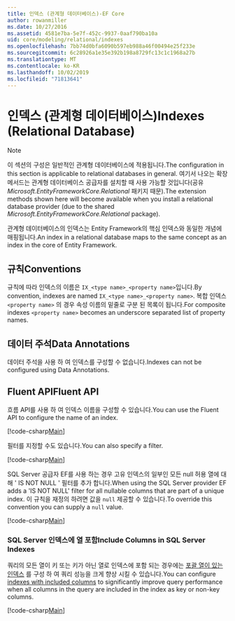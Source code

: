 ```yaml
---
title: 인덱스 (관계형 데이터베이스)-EF Core
author: rowanmiller
ms.date: 10/27/2016
ms.assetid: 4581e7ba-5e7f-452c-9937-0aaf790ba10a
uid: core/modeling/relational/indexes
ms.openlocfilehash: 7bb74d0bfa6090b597eb988a46f00494e25f233e
ms.sourcegitcommit: 6c28926a1e35e392b198a8729fc13c1c1968a27b
ms.translationtype: MT
ms.contentlocale: ko-KR
ms.lasthandoff: 10/02/2019
ms.locfileid: "71813641"
---
```

# <a name="indexes-relational-database"></a><span data-ttu-id="3d477-102">인덱스 (관계형 데이터베이스)</span><span class="sxs-lookup"><span data-stu-id="3d477-102">Indexes (Relational Database)</span></span>

> [!NOTE]  
> <span data-ttu-id="3d477-103">이 섹션의 구성은 일반적인 관계형 데이터베이스에 적용됩니다.</span><span class="sxs-lookup"><span data-stu-id="3d477-103">The configuration in this section is applicable to relational databases in general.</span></span> <span data-ttu-id="3d477-104">여기서 나오는 확장 메서드는 관계형 데이터베이스 공급자를 설치할 때 사용 가능할 것입니다(공유 *Microsoft.EntityFrameworkCore.Relational* 패키지 때문).</span><span class="sxs-lookup"><span data-stu-id="3d477-104">The extension methods shown here will become available when you install a relational database provider (due to the shared *Microsoft.EntityFrameworkCore.Relational* package).</span></span>

<span data-ttu-id="3d477-105">관계형 데이터베이스의 인덱스는 Entity Framework의 핵심 인덱스와 동일한 개념에 매핑됩니다.</span><span class="sxs-lookup"><span data-stu-id="3d477-105">An index in a relational database maps to the same concept as an index in the core of Entity Framework.</span></span>

## <a name="conventions"></a><span data-ttu-id="3d477-106">규칙</span><span class="sxs-lookup"><span data-stu-id="3d477-106">Conventions</span></span>

<span data-ttu-id="3d477-107">규칙에 따라 인덱스의 이름은 `IX_<type name>_<property name>`입니다.</span><span class="sxs-lookup"><span data-stu-id="3d477-107">By convention, indexes are named `IX_<type name>_<property name>`.</span></span> <span data-ttu-id="3d477-108">복합 인덱스 `<property name>` 의 경우 속성 이름의 밑줄로 구분 된 목록이 됩니다.</span><span class="sxs-lookup"><span data-stu-id="3d477-108">For composite indexes `<property name>` becomes an underscore separated list of property names.</span></span>

## <a name="data-annotations"></a><span data-ttu-id="3d477-109">데이터 주석</span><span class="sxs-lookup"><span data-stu-id="3d477-109">Data Annotations</span></span>

<span data-ttu-id="3d477-110">데이터 주석을 사용 하 여 인덱스를 구성할 수 없습니다.</span><span class="sxs-lookup"><span data-stu-id="3d477-110">Indexes can not be configured using Data Annotations.</span></span>

## <a name="fluent-api"></a><span data-ttu-id="3d477-111">Fluent API</span><span class="sxs-lookup"><span data-stu-id="3d477-111">Fluent API</span></span>

<span data-ttu-id="3d477-112">흐름 API를 사용 하 여 인덱스 이름을 구성할 수 있습니다.</span><span class="sxs-lookup"><span data-stu-id="3d477-112">You can use the Fluent API to configure the name of an index.</span></span>

[!code-csharp[Main](../../../../samples/core/Modeling/FluentAPI/Relational/IndexName.cs?name=Model&highlight=9)]

<span data-ttu-id="3d477-113">필터를 지정할 수도 있습니다.</span><span class="sxs-lookup"><span data-stu-id="3d477-113">You can also specify a filter.</span></span>

[!code-csharp[Main](../../../../samples/core/Modeling/FluentAPI/Relational/IndexFilter.cs?name=Model&highlight=9)]

<span data-ttu-id="3d477-114">SQL Server 공급자 EF를 사용 하는 경우 고유 인덱스의 일부인 모든 null 허용 열에 대해 ' IS NOT NULL ' 필터를 추가 합니다.</span><span class="sxs-lookup"><span data-stu-id="3d477-114">When using the SQL Server provider EF adds a 'IS NOT NULL' filter for all nullable columns that are part of a unique index.</span></span> <span data-ttu-id="3d477-115">이 규칙을 재정의 하려면 값을 `null` 제공할 수 있습니다.</span><span class="sxs-lookup"><span data-stu-id="3d477-115">To override this convention you can supply a `null` value.</span></span>

[!code-csharp[Main](../../../../samples/core/Modeling/FluentAPI/Relational/IndexNoFilter.cs?name=Model&highlight=10)]

### <a name="include-columns-in-sql-server-indexes"></a><span data-ttu-id="3d477-116">SQL Server 인덱스에 열 포함</span><span class="sxs-lookup"><span data-stu-id="3d477-116">Include Columns in SQL Server Indexes</span></span>

<span data-ttu-id="3d477-117">쿼리의 모든 열이 키 또는 키가 아닌 열로 인덱스에 포함 되는 경우에는 [포괄 열이 있는 인덱스](https://docs.microsoft.com/sql/relational-databases/indexes/create-indexes-with-included-columns) 를 구성 하 여 쿼리 성능을 크게 향상 시킬 수 있습니다.</span><span class="sxs-lookup"><span data-stu-id="3d477-117">You can configure [indexes with included columns](https://docs.microsoft.com/sql/relational-databases/indexes/create-indexes-with-included-columns) to significantly improve query performance when all columns in the query are included in the index as key or non-key columns.</span></span>

[!code-csharp[Main](../../../../samples/core/Modeling/FluentAPI/Relational/ForSqlServerHasIndex.cs?name=Model)]
